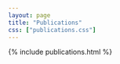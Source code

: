 ```yaml
---
layout: page
title: "Publications"
css: ["publications.css"]
---
```

{% include publications.html %}
